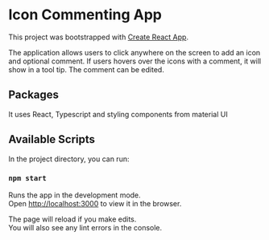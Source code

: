 # Icon Commenting App

This project was bootstrapped with [Create React App](https://github.com/facebook/create-react-app).

The application allows users to click anywhere on the screen to add an icon and optional comment. If users hovers over the icons with a comment, it will show in a tool tip. The comment can be edited.

## Packages

It uses React, Typescript and styling components from material UI

## Available Scripts

In the project directory, you can run:

### `npm start`

Runs the app in the development mode.\
Open [http://localhost:3000](http://localhost:3000) to view it in the browser.

The page will reload if you make edits.\
You will also see any lint errors in the console.
